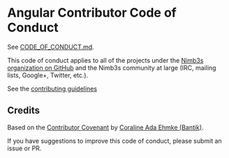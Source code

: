 # Angular Contributor Code of Conduct

See [CODE_OF_CONDUCT.md](https://github.com/angular/code-of-conduct/blob/master/CODE_OF_CONDUCT.md).

This code of conduct applies to all of the projects under the [Nimb3s organization on GitHub](https://github.com/orgs/nimb3s/) and the Nimb3s community at large (IRC, mailing lists, Google+, Twitter, etc.).

See the [contributing guidelines](https://github.com/nimb3s/nimb3s/blob/master/CONTRIBUTING.md)


## Credits

Based on the [Contributor Covenant](https://github.com/Bantik/contributor_covenant) by [Coraline Ada Ehmke (Bantik)](https://github.com/Bantik).

If you have suggestions to improve this code of conduct, please submit an issue or PR.
